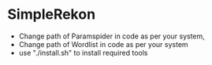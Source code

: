 # SimpleRekon
- Change path of Paramspider in code as per your system,
- Change path of Wordlist in code as per your system
- use "./install.sh" to install required tools
